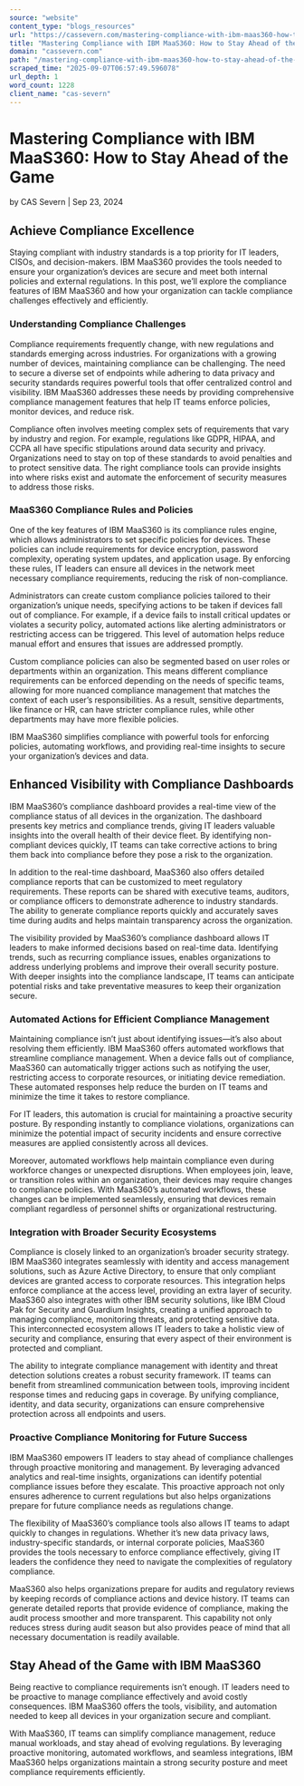 ```yaml
---
source: "website"
content_type: "blogs_resources"
url: "https://cassevern.com/mastering-compliance-with-ibm-maas360-how-to-stay-ahead-of-the-game/"
title: "Mastering Compliance with IBM MaaS360: How to Stay Ahead of the Game"
domain: "cassevern.com"
path: "/mastering-compliance-with-ibm-maas360-how-to-stay-ahead-of-the-game/"
scraped_time: "2025-09-07T06:57:49.596078"
url_depth: 1
word_count: 1228
client_name: "cas-severn"
---
```


# Mastering Compliance with IBM MaaS360: How to Stay Ahead of the Game

by CAS Severn | Sep 23, 2024

## Achieve Compliance Excellence

Staying compliant with industry standards is a top priority for IT leaders, CISOs, and decision-makers. IBM MaaS360 provides the tools needed to ensure your organization’s devices are secure and meet both internal policies and external regulations. In this post, we’ll explore the compliance features of IBM MaaS360 and how your organization can tackle compliance challenges effectively and efficiently.

### Understanding Compliance Challenges

Compliance requirements frequently change, with new regulations and standards emerging across industries. For organizations with a growing number of devices, maintaining compliance can be challenging. The need to secure a diverse set of endpoints while adhering to data privacy and security standards requires powerful tools that offer centralized control and visibility. IBM MaaS360 addresses these needs by providing comprehensive compliance management features that help IT teams enforce policies, monitor devices, and reduce risk.

Compliance often involves meeting complex sets of requirements that vary by industry and region. For example, regulations like GDPR, HIPAA, and CCPA all have specific stipulations around data security and privacy. Organizations need to stay on top of these standards to avoid penalties and to protect sensitive data. The right compliance tools can provide insights into where risks exist and automate the enforcement of security measures to address those risks.

### MaaS360 Compliance Rules and Policies

One of the key features of IBM MaaS360 is its compliance rules engine, which allows administrators to set specific policies for devices. These policies can include requirements for device encryption, password complexity, operating system updates, and application usage. By enforcing these rules, IT leaders can ensure all devices in the network meet necessary compliance requirements, reducing the risk of non-compliance.

Administrators can create custom compliance policies tailored to their organization’s unique needs, specifying actions to be taken if devices fall out of compliance. For example, if a device fails to install critical updates or violates a security policy, automated actions like alerting administrators or restricting access can be triggered. This level of automation helps reduce manual effort and ensures that issues are addressed promptly.

Custom compliance policies can also be segmented based on user roles or departments within an organization. This means different compliance requirements can be enforced depending on the needs of specific teams, allowing for more nuanced compliance management that matches the context of each user’s responsibilities. As a result, sensitive departments, like finance or HR, can have stricter compliance rules, while other departments may have more flexible policies.

IBM MaaS360 simplifies compliance with powerful tools for enforcing policies, automating workflows, and providing real-time insights to secure your organization’s devices and data.

## Enhanced Visibility with Compliance Dashboards

IBM MaaS360’s compliance dashboard provides a real-time view of the compliance status of all devices in the organization. The dashboard presents key metrics and compliance trends, giving IT leaders valuable insights into the overall health of their device fleet. By identifying non-compliant devices quickly, IT teams can take corrective actions to bring them back into compliance before they pose a risk to the organization.

In addition to the real-time dashboard, MaaS360 also offers detailed compliance reports that can be customized to meet regulatory requirements. These reports can be shared with executive teams, auditors, or compliance officers to demonstrate adherence to industry standards. The ability to generate compliance reports quickly and accurately saves time during audits and helps maintain transparency across the organization.

The visibility provided by MaaS360’s compliance dashboard allows IT leaders to make informed decisions based on real-time data. Identifying trends, such as recurring compliance issues, enables organizations to address underlying problems and improve their overall security posture. With deeper insights into the compliance landscape, IT teams can anticipate potential risks and take preventative measures to keep their organization secure.

### Automated Actions for Efficient Compliance Management

Maintaining compliance isn’t just about identifying issues—it’s also about resolving them efficiently. IBM MaaS360 offers automated workflows that streamline compliance management. When a device falls out of compliance, MaaS360 can automatically trigger actions such as notifying the user, restricting access to corporate resources, or initiating device remediation. These automated responses help reduce the burden on IT teams and minimize the time it takes to restore compliance.

For IT leaders, this automation is crucial for maintaining a proactive security posture. By responding instantly to compliance violations, organizations can minimize the potential impact of security incidents and ensure corrective measures are applied consistently across all devices.

Moreover, automated workflows help maintain compliance even during workforce changes or unexpected disruptions. When employees join, leave, or transition roles within an organization, their devices may require changes to compliance policies. With MaaS360’s automated workflows, these changes can be implemented seamlessly, ensuring that devices remain compliant regardless of personnel shifts or organizational restructuring.

### Integration with Broader Security Ecosystems

Compliance is closely linked to an organization’s broader security strategy. IBM MaaS360 integrates seamlessly with identity and access management solutions, such as Azure Active Directory, to ensure that only compliant devices are granted access to corporate resources. This integration helps enforce compliance at the access level, providing an extra layer of security.  
MaaS360 also integrates with other IBM security solutions, like IBM Cloud Pak for Security and Guardium Insights, creating a unified approach to managing compliance, monitoring threats, and protecting sensitive data. This interconnected ecosystem allows IT leaders to take a holistic view of security and compliance, ensuring that every aspect of their environment is protected and compliant.

The ability to integrate compliance management with identity and threat detection solutions creates a robust security framework. IT teams can benefit from streamlined communication between tools, improving incident response times and reducing gaps in coverage. By unifying compliance, identity, and data security, organizations can ensure comprehensive protection across all endpoints and users.

### Proactive Compliance Monitoring for Future Success

IBM MaaS360 empowers IT leaders to stay ahead of compliance challenges through proactive monitoring and management. By leveraging advanced analytics and real-time insights, organizations can identify potential compliance issues before they escalate. This proactive approach not only ensures adherence to current regulations but also helps organizations prepare for future compliance needs as regulations change.

The flexibility of MaaS360’s compliance tools also allows IT teams to adapt quickly to changes in regulations. Whether it’s new data privacy laws, industry-specific standards, or internal corporate policies, MaaS360 provides the tools necessary to enforce compliance effectively, giving IT leaders the confidence they need to navigate the complexities of regulatory compliance.

MaaS360 also helps organizations prepare for audits and regulatory reviews by keeping records of compliance actions and device history. IT teams can generate detailed reports that provide evidence of compliance, making the audit process smoother and more transparent. This capability not only reduces stress during audit season but also provides peace of mind that all necessary documentation is readily available.

## Stay Ahead of the Game with IBM MaaS360

Being reactive to compliance requirements isn’t enough. IT leaders need to be proactive to manage compliance effectively and avoid costly consequences. IBM MaaS360 offers the tools, visibility, and automation needed to keep all devices in your organization secure and compliant. 

With MaaS360, IT teams can simplify compliance management, reduce manual workloads, and stay ahead of evolving regulations. By leveraging proactive monitoring, automated workflows, and seamless integrations, IBM MaaS360 helps organizations maintain a strong security posture and meet compliance requirements efficiently.